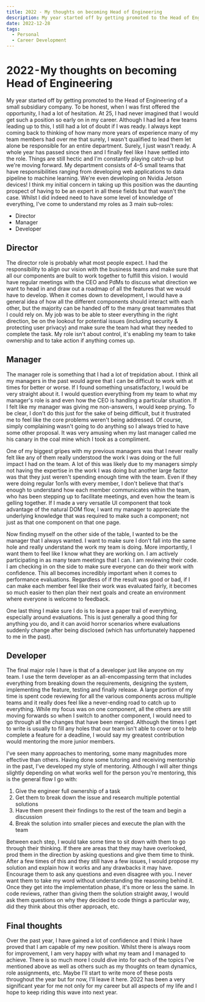 ```yaml
---
title: 2022 - My thoughts on becoming Head of Engineering
description: My year started off by getting promoted to the Head of Engineering of a small subsidiary company. To be honest, when I was first offered the opportunity, I had a lot of hesitation. At 25, I had never imagined that I would get such a position so early on in my career. Although I had led a few teams leading up to this, I still had a lot of doubt if I was ready. I always kept coming back to thinking of how many more years of experience many of my team members had over me that surely, I wasn't qualified to lead them let alone be responsible for an entire department. Surely, I just wasn't ready.
date: 2022-12-28
tags:
  - Personal
  - Career Development
---
```


# 2022 - My thoughts on becoming Head of Engineering

My year started off by getting promoted to the Head of Engineering of a small subsidiary company. To be honest, when I was first offered the opportunity, I had a lot of hesitation. At 25, I had never imagined that I would get such a position so early on in my career. Although I had led a few teams leading up to this, I still had a lot of doubt if I was ready. I always kept coming back to thinking of how many more years of experience many of my team members had over me that surely, I wasn't qualified to lead them let alone be responsible for an entire department. Surely, I just wasn't ready.
A whole year has passed since then and I finally feel like I have settled into the role. Things are still hectic and I'm constantly playing catch-up but we're moving forward. My department consists of 4–5 small teams that have responsibilities ranging from developing web applications to data pipeline to machine learning. We're even developing on Nvidia Jetson devices! I think my initial concern in taking up this position was the daunting prospect of having to be an expert in all these fields but that wasn't the case. Whilst I did indeed need to have some level of knowledge of everything, I've come to understand my roles as 3 main sub-roles:

- Director
- Manager
- Developer

## Director

The director role is probably what most people expect. I had the responsibility to align our vision with the business teams and make sure that all our components are built to work together to fulfill this vision. I would have regular meetings with the CEO and PdMs to discuss what direction we want to head in and draw out a roadmap of all the features that we would have to develop. When it comes down to development, I would have a general idea of how all the different components should interact with each other, but the majority can be handed off to the many great teammates that I could rely on. My job was to be able to steer everything in the right direction, be on the lookout for potential issues (including security & protecting user privacy) and make sure the team had what they needed to complete the task. My role isn't about control, it's enabling my team to take ownership and to take action if anything comes up.

## Manager

The manager role is something that I had a lot of trepidation about. I think all my managers in the past would agree that I can be difficult to work with at times for better or worse. If I found something unsatisfactory, I would be very straight about it. I would question everything from my team to what my manager's role is and even how the CEO is handling a particular situation. If I felt like my manager was giving me non-answers, I would keep prying. To be clear, I don't do this just for the sake of being difficult, but it frustrated me to feel like the core problems weren't being addressed. Of course, simply complaining wasn't going to do anything so I always tried to have some other proposal. It was very amusing when my last manager called me his canary in the coal mine which I took as a compliment.

One of my biggest gripes with my previous managers was that I never really felt like any of them really understood the work I was doing or the full impact I had on the team. A lot of this was likely due to my managers simply not having the expertise in the work I was doing but another large factor was that they just weren't spending enough time with the team. Even if they were doing regular 1on1s with every member, I don't believe that that's enough to understand how each member communicates within the team, who has been stepping up to facilitate meetings, and even how the team is gelling together. If I made a very versatile UI component that took advantage of the natural DOM flow, I want my manager to appreciate the underlying knowledge that was required to make such a component; not just as that one component on that one page.

Now finding myself on the other side of the table, I wanted to be the manager that I always wanted. I want to make sure I don't fall into the same hole and really understand the work my team is doing. More importantly, I want them to feel like I know what they are working on. I am actively participating in as many team meetings that I can. I am reviewing their code. I am checking in on the side to make sure everyone can do their work with confidence. This all becomes incredibly important when it comes to performance evaluations. Regardless of if the result was good or bad, if I can make each member feel like their work was evaluated fairly, it becomes so much easier to then plan their next goals and create an environment where everyone is welcome to feedback.

One last thing I make sure I do is to leave a paper trail of everything, especially around evaluations. This is just generally a good thing for anything you do, and it can avoid horror scenarios where evaluations suddenly change after being disclosed (which has unfortunately happened to me in the past).

## Developer

The final major role I have is that of a developer just like anyone on my team. I use the term developer as an all-encompassing term that includes everything from breaking down the requirements, designing the system, implementing the feature, testing and finally release. A large portion of my time is spent code reviewing for all the various components across multiple teams and it really does feel like a never-ending road to catch up to everything. While my focus was on one component, all the others are still moving forwards so when I switch to another component, I would need to go through all the changes that have been merged. Although the times I get to write is usually to fill any holes that our team isn't able to cover or to help complete a feature for a deadline, I would say my greatest contribution would mentoring the more junior members.

I've seen many approaches to mentoring, some many magnitudes more effective than others. Having done some tutoring and receiving mentorship in the past, I've developed my style of mentoring. Although I will alter things slightly depending on what works well for the person you're mentoring, this is the general flow I go with:

1. Give the engineer full ownership of a task
1. Get them to break down the issue and research multiple potential solutions
1. Have them present their findings to the rest of the team and begin a discussion
1. Break the solution into smaller pieces and execute the plan with the team

Between each step, I would take some time to sit down with them to go through their thinking. If there are areas that they may have overlooked, prod them in the direction by asking questions and give them time to think. After a few times of this and they still have a few issues, I would propose my solution and explain how it works and any drawbacks it may have. Encourage them to ask any questions and even disagree with you. I never want them to take my word without understanding the reasoning behind it. Once they get into the implementation phase, it's more or less the same. In code reviews, rather than giving them the solution straight away, I would ask them questions on why they decided to code things a particular way, did they think about this other approach, etc.

## Final thoughts

Over the past year, I have gained a lot of confidence and I think I have proved that I am capable of my new position. Whilst there is always room for improvement, I am very happy with what my team and I managed to achieve. There is so much more I could dive into for each of the topics I've mentioned above as well as others such as my thoughts on team dynamics, role assignments, etc. Maybe I'll start to write more of these posts throughout the year but for now, I'll leave it here. 2022 has been a very significant year for me not only for my career but all aspects of my life and I hope to keep riding this wave into next year.
